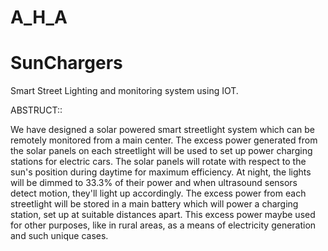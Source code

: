 # A_H_A

# SunChargers
Smart Street Lighting and monitoring system using IOT.

ABSTRUCT::

We have designed a solar powered smart streetlight system which can be remotely monitored from a main center. The excess power generated from the solar panels on each streetlight will be used to set up power charging stations for electric cars.
The solar panels will rotate with respect to the sun's position during daytime for maximum efficiency. At night, the lights will be dimmed to 33.3% of their power and when ultrasound sensors detect motion, they'll light up accordingly. The excess power from each streetlight will be stored in a main battery which will power a charging station, set up at suitable distances apart.
This excess power maybe used for other purposes, like in rural areas, as a means of electricity generation and such unique cases.
